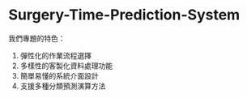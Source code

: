 # Surgery-Time-Prediction-System

我們專題的特色：
1. 彈性化的作業流程選擇  
2. 多樣性的客製化資料處理功能  
3. 簡單易懂的系統介面設計  
4. 支援多種分類預測演算方法  

